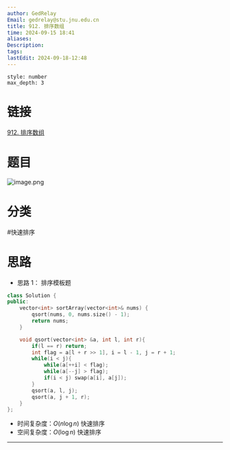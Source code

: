 ```yaml
---
author: GedRelay
Email: gedrelay@stu.jnu.edu.cn
title: 912. 排序数组
time: 2024-09-15 18:41
aliases: 
Description: 
tags: 
lastEdit: 2024-09-18-12:48
---
```


```toc
style: number
max_depth: 3
```

# 链接
[912. 排序数组](https://leetcode.cn/problems/sort-an-array/) 

# 题目
![image.png](https://ged-pic-bed.oss-cn-guangzhou.aliyuncs.com/img/202409151841104.png)


# 分类
#快速排序 

# 思路
- 思路 1：
排序模板题


```cpp
class Solution {
public:
    vector<int> sortArray(vector<int>& nums) {
        qsort(nums, 0, nums.size() - 1);
        return nums;
    }

    void qsort(vector<int> &a, int l, int r){
        if(l == r) return;
        int flag = a[l + r >> 1], i = l - 1, j = r + 1;
        while(i < j){
            while(a[++i] < flag);
            while(a[--j] > flag);
            if(i < j) swap(a[i], a[j]);
        }
        qsort(a, l, j);
        qsort(a, j + 1, r);
    }
};
```


- 时间复杂度：${O\left( n\log n \right)  }$ 快速排序
- 空间复杂度：${O\left( \log n \right)  }$ 快速排序 


---

